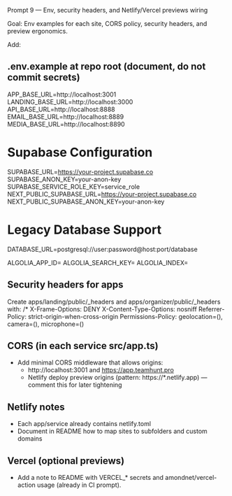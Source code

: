 Prompt 9 — Env, security headers, and Netlify/Vercel previews wiring

Goal: Env examples for each site, CORS policy, security headers, and preview ergonomics.

Add:
## .env.example at repo root (document, do not commit secrets)
APP_BASE_URL=http://localhost:3001
LANDING_BASE_URL=http://localhost:3000
API_BASE_URL=http://localhost:8888
EMAIL_BASE_URL=http://localhost:8889
MEDIA_BASE_URL=http://localhost:8890

# Supabase Configuration
SUPABASE_URL=https://your-project.supabase.co
SUPABASE_ANON_KEY=your-anon-key
SUPABASE_SERVICE_ROLE_KEY=service_role
NEXT_PUBLIC_SUPABASE_URL=https://your-project.supabase.co
NEXT_PUBLIC_SUPABASE_ANON_KEY=your-anon-key

# Legacy Database Support
DATABASE_URL=postgresql://user:password@host:port/database

ALGOLIA_APP_ID=
ALGOLIA_SEARCH_KEY=
ALGOLIA_INDEX=

## Security headers for apps
Create apps/landing/public/_headers and apps/organizer/public/_headers with:
  /*
    X-Frame-Options: DENY
    X-Content-Type-Options: nosniff
    Referrer-Policy: strict-origin-when-cross-origin
    Permissions-Policy: geolocation=(), camera=(), microphone=()

## CORS (in each service src/app.ts)
- Add minimal CORS middleware that allows origins:
  - http://localhost:3001 and https://app.teamhunt.pro
  - Netlify deploy preview origins (pattern: https://*.netlify.app) — comment this for later tightening

## Netlify notes
- Each app/service already contains netlify.toml
- Document in README how to map sites to subfolders and custom domains

## Vercel (optional previews)
- Add a note to README with VERCEL_* secrets and amondnet/vercel-action usage (already in CI prompt).
